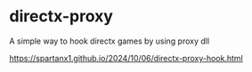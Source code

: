# directx-proxy
A simple way to hook directx games by using proxy dll

https://spartanx1.github.io/2024/10/06/directx-proxy-hook.html
